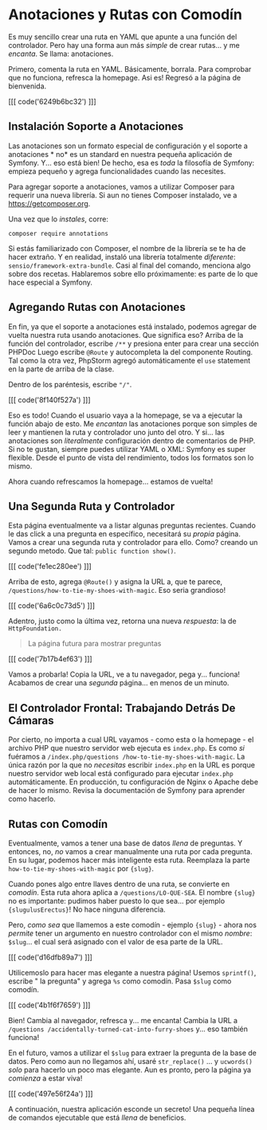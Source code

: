 # Anotaciones y Rutas con Comodín

Es muy sencillo crear una ruta en YAML que apunte a una función del controlador. Pero
hay una forma aun más *simple* de crear rutas... y me *encanta*. Se llama:
anotaciones.

Primero, comenta la ruta en YAML. Básicamente, borrala. Para comprobar que no
funciona, refresca la homepage. Asi es! Regresó a la página de bienvenida.

[[[ code('6249b6bc32') ]]]

## Instalación Soporte a Anotaciones

Las anotaciones son un formato especial de configuración y el soporte a anotaciones *
no* es un standard en nuestra pequeña aplicación de Symfony. Y... eso está bien! De
hecho, esa es *toda* la filosofía de Symfony: empieza pequeño y agrega
funcionalidades cuando las necesites.

Para agregar soporte a anotaciones, vamos a utilizar Composer para requerir una nueva
librería. Si aun no tienes Composer instalado, ve a https://getcomposer.org.

Una vez que lo *instales*, corre:

```terminal
composer require annotations
```

Si estás familiarizado con Composer, el nombre de la librería se te ha de hacer
extraño. Y en realidad, instaló una librería totalmente *diferente*:
`sensio/framework-extra-bundle`. Casi al final del comando, menciona algo sobre dos
recetas. Hablaremos sobre ello próximamente: es parte de lo que hace especial a
Symfony.

## Agregando Rutas con Anotaciones

En fin, ya que el soporte a anotaciones está instalado, podemos agregar de vuelta
nuestra ruta usando anotaciones. Que significa eso? Arriba de la función del
controlador, escribe `/**` y presiona enter para crear una sección PHPDoc Luego
escribe `@Route` y autocompleta la del componente Routing. Tal como la otra vez,
PhpStorm agregó automáticamente el `use` statement en la parte de arriba de la clase.

Dentro de los paréntesis, escribe `"/"`.

[[[ code('8f140f527a') ]]]

Eso es todo! Cuando el usuario vaya a la homepage, se va a ejecutar la función abajo
de esto. Me *encantan* las anotaciones porque son simples de leer y mantienen la ruta
y controlador uno junto del otro. Y si... las anotaciones son
*literalmente* configuración dentro de comentarios de PHP. Si no te gustan, siempre
puedes utilizar YAML o XML: Symfony es super flexible. Desde el punto de vista del
rendimiento, todos los formatos son lo mismo.

Ahora cuando refrescamos la homepage... estamos de vuelta!

## Una Segunda Ruta y Controlador

Esta página eventualmente va a listar algunas preguntas recientes. Cuando le das
click a una pregunta en específico, necesitará su *propia* página. Vamos a crear una
segunda ruta y controlador para ello. Como? creando un segundo metodo. Que
tal: `public function show()`.

[[[ code('fe1ec280ee') ]]]

Arriba de esto, agrega `@Route()` y asigna la URL a, que te parece,
`/questions/how-to-tie-my-shoes-with-magic`. Eso seria grandioso!

[[[ code('6a6c0c73d5') ]]]

Adentro, justo como la última vez, retorna una nueva *respuesta*: la
de `HttpFoundation.`

> La página futura para mostrar preguntas

[[[ code('7b17b4ef63') ]]]

Vamos a probarla! Copia la URL, ve a tu navegador, pega y... funciona! Acabamos de
crear una *segunda* página... en menos de un minuto.

## El Controlador Frontal: Trabajando Detrás De Cámaras

Por cierto, no importa a cual URL vayamos - como esta o la homepage - el archivo PHP
que nuestro servidor web ejecuta es `index.php`. Es como *si* fuéramos a
`/index.php/questions /how-to-tie-my-shoes-with-magic`. La única razón por la que
no *necesitas* escribir `index.php` en la URL es porque nuestro servidor web local
está configurado para ejecutar `index.php` automáticamente. En producción, tu
configuración de Nginx o Apache debe de hacer lo mismo. Revisa la documentación de
Symfony para aprender como hacerlo.

## Rutas con Comodín

Eventualmente, vamos a tener una base de datos *llena* de preguntas. Y entonces,
no, *no* vamos a crear manualmente una ruta por cada pregunta. En su lugar, podemos
hacer más inteligente esta ruta. Reemplaza la parte
`how-to-tie-my-shoes-with-magic` por `{slug}`.

Cuando pones algo entre llaves dentro de una ruta, se convierte en *comodín*. Esta
ruta ahora aplica a `/questions/LO-QUE-SEA`. El nombre `{slug}` no es importante:
pudimos haber puesto lo que sea... por ejemplo `{slugulusErectus}`! No hace ninguna
diferencia.

Pero, *como sea* que llamemos a este comodín - ejemplo `{slug}` - ahora nos
*permite* tener un argumento en nuestro controlador con el mismo *nombre*: `$slug`...
el cual será asignado con el valor de esa parte de la URL.

[[[ code('d16dfb89a7') ]]]

Utilicemoslo para hacer mas elegante a nuestra página! Usemos `sprintf()`, escribe "
la pregunta" y agrega `%s` como comodín. Pasa `$slug` como comodín.

[[[ code('4b1f6f7659') ]]]

Bien! Cambia al navegador, refresca y... me encanta! Cambia la URL
a `/questions /accidentally-turned-cat-into-furry-shoes` y... eso también funciona!

En el futuro, vamos a utilizar el `$slug` para extraer la pregunta de la base de
datos. Pero como aun no llegamos ahí, usaré `str_replace()` ... y `ucwords()` *solo*
para hacerlo un poco mas elegante. Aun es pronto, pero la página ya *comienza* a
estar viva!

[[[ code('497e56f24a') ]]]

A continuación, nuestra aplicación esconde un secreto! Una pequeña línea de comandos
ejecutable que está *llena* de beneficios.
